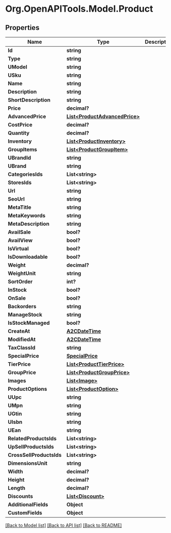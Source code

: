 # Org.OpenAPITools.Model.Product

## Properties

Name | Type | Description | Notes
------------ | ------------- | ------------- | -------------
**Id** | **string** |  | [optional] 
**Type** | **string** |  | [optional] 
**UModel** | **string** |  | [optional] 
**USku** | **string** |  | [optional] 
**Name** | **string** |  | [optional] 
**Description** | **string** |  | [optional] 
**ShortDescription** | **string** |  | [optional] 
**Price** | **decimal?** |  | [optional] 
**AdvancedPrice** | [**List&lt;ProductAdvancedPrice&gt;**](ProductAdvancedPrice.md) |  | [optional] 
**CostPrice** | **decimal?** |  | [optional] 
**Quantity** | **decimal?** |  | [optional] 
**Inventory** | [**List&lt;ProductInventory&gt;**](ProductInventory.md) |  | [optional] 
**GroupItems** | [**List&lt;ProductGroupItem&gt;**](ProductGroupItem.md) |  | [optional] 
**UBrandId** | **string** |  | [optional] 
**UBrand** | **string** |  | [optional] 
**CategoriesIds** | **List&lt;string&gt;** |  | [optional] 
**StoresIds** | **List&lt;string&gt;** |  | [optional] 
**Url** | **string** |  | [optional] 
**SeoUrl** | **string** |  | [optional] 
**MetaTitle** | **string** |  | [optional] 
**MetaKeywords** | **string** |  | [optional] 
**MetaDescription** | **string** |  | [optional] 
**AvailSale** | **bool?** |  | [optional] 
**AvailView** | **bool?** |  | [optional] 
**IsVirtual** | **bool?** |  | [optional] 
**IsDownloadable** | **bool?** |  | [optional] 
**Weight** | **decimal?** |  | [optional] 
**WeightUnit** | **string** |  | [optional] 
**SortOrder** | **int?** |  | [optional] 
**InStock** | **bool?** |  | [optional] 
**OnSale** | **bool?** |  | [optional] 
**Backorders** | **string** |  | [optional] 
**ManageStock** | **string** |  | [optional] 
**IsStockManaged** | **bool?** |  | [optional] 
**CreateAt** | [**A2CDateTime**](A2CDateTime.md) |  | [optional] 
**ModifiedAt** | [**A2CDateTime**](A2CDateTime.md) |  | [optional] 
**TaxClassId** | **string** |  | [optional] 
**SpecialPrice** | [**SpecialPrice**](SpecialPrice.md) |  | [optional] 
**TierPrice** | [**List&lt;ProductTierPrice&gt;**](ProductTierPrice.md) |  | [optional] 
**GroupPrice** | [**List&lt;ProductGroupPrice&gt;**](ProductGroupPrice.md) |  | [optional] 
**Images** | [**List&lt;Image&gt;**](Image.md) |  | [optional] 
**ProductOptions** | [**List&lt;ProductOption&gt;**](ProductOption.md) |  | [optional] 
**UUpc** | **string** |  | [optional] 
**UMpn** | **string** |  | [optional] 
**UGtin** | **string** |  | [optional] 
**UIsbn** | **string** |  | [optional] 
**UEan** | **string** |  | [optional] 
**RelatedProductsIds** | **List&lt;string&gt;** |  | [optional] 
**UpSellProductsIds** | **List&lt;string&gt;** |  | [optional] 
**CrossSellProductsIds** | **List&lt;string&gt;** |  | [optional] 
**DimensionsUnit** | **string** |  | [optional] 
**Width** | **decimal?** |  | [optional] 
**Height** | **decimal?** |  | [optional] 
**Length** | **decimal?** |  | [optional] 
**Discounts** | [**List&lt;Discount&gt;**](Discount.md) |  | [optional] 
**AdditionalFields** | **Object** |  | [optional] 
**CustomFields** | **Object** |  | [optional] 

[[Back to Model list]](../README.md#documentation-for-models) [[Back to API list]](../README.md#documentation-for-api-endpoints) [[Back to README]](../README.md)

